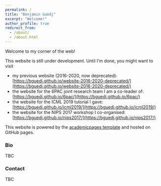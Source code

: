 ```yaml
---
permalink: /
title: "Benjamin Guedj"
excerpt: "Welcome!"
author_profile: true
redirect_from: 
  - /about/
  - /about.html
---
```


Welcome to my corner of the web!

This website is still under development. Until I'm done, you might want to visit
- my previous website (2016-2020, now deprecated): [https://bguedj.github.io/website-2016-2020-deprecated/](https://bguedj.github.io/website-2016-2020-deprecated/)
- the website for the 6PAC joint research team I am a co-leader of: [https://bguedj.github.io/6pac/](https://bguedj.github.io/6pac/)
- the website for the ICML 2019 tutorial I gave: [https://bguedj.github.io/icml2019/](https://bguedj.github.io/icml2019/)
- the website for the NIPS 2017 workshop I co-organised: [https://bguedj.github.io/nips2017/](https://bguedj.github.io/nips2017/)

This website is powered by the [academicpages template](https://github.com/academicpages/academicpages.github.io) and hosted on GitHub pages.

### Bio

TBC

<!-- Since December 2018, I am a Principal Research Scientist at [University College London (UCL)](https://www.ucl.ac.uk/), in the [Computer Science department](https://www.ucl.ac.uk/computer-science/).

Since November 2014, I am a (tenured) researcher at [Inria](http://www.inria.fr/), member of the [MODAL project-team](https://modal.lille.inria.fr/wikimodal/doku.php) (MOdels for Data Analysis and Learning) of the [Inria Lille - Nord Europe research centre](http://www.inria.fr/centre/lille), France. I am also affiliated with the [Laboratoire Paul Painlevé](https://math.univ-lille1.fr/) (UMR CNRS 8524), which is the mathematics department of the [University of Lille](http://www.univ-lille.fr/).

I obtained a Ph.D. in mathematics in 2013 from [UPMC](http://www.upmc.fr/) (Université Pierre & Marie Curie, France) under the supervision of [Gérard Biau](http://www.lsta.upmc.fr/biau.html) and [Éric Moulines](https://scholar.google.fr/citations?user=_XE1LvQAAAAJ&hl=fr). Prior to that, I was a research assistant at [DTU Compute](http://www.compute.dtu.dk/) (Denmark) supervised by [Gilles Guillot](http://www2.imm.dtu.dk/~gigu/#). -->


<!-- My main line of research is in statistical machine learning. I am primarily interested in the design, analysis and implementation of statistical learning methods for high dimensional problems. My interests include (but are not limited to): PAC-Bayesian theory, sparsity and high-dimensional statistics, optimisation theory, statistical learning theory, non-negative matrix factorisation, aggregation of estimators and classifiers, MCMC algorithms, (un)supervised learning, online clustering, concentration inequalities... -->


### Contact

TBC

<!-- (address) -->